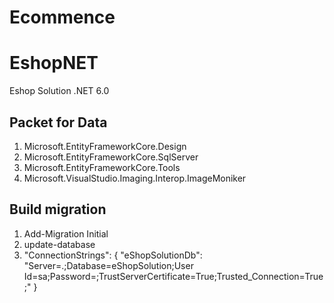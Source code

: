 # Ecommence
# EshopNET
Eshop Solution .NET 6.0
## Packet for Data
1. Microsoft.EntityFrameworkCore.Design
2. Microsoft.EntityFrameworkCore.SqlServer
3. Microsoft.EntityFrameworkCore.Tools
4. Microsoft.VisualStudio.Imaging.Interop.ImageMoniker
## Build migration
1. Add-Migration Initial
2. update-database
3. "ConnectionStrings": {
    "eShopSolutionDb": "Server=.;Database=eShopSolution;User Id=sa;Password=;TrustServerCertificate=True;Trusted_Connection=True;"
  }

